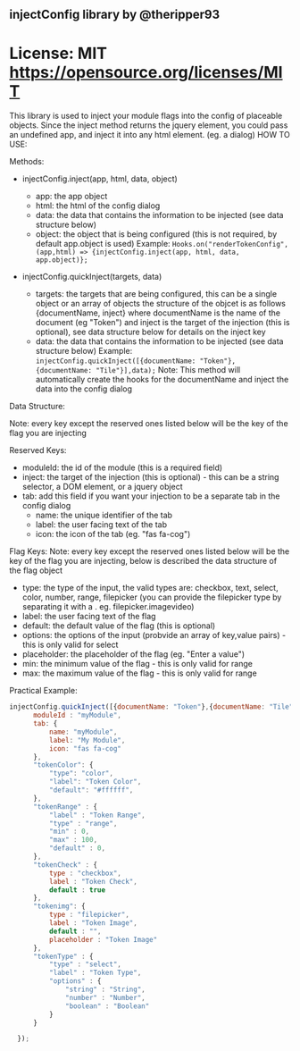 ## injectConfig library by @theripper93
# License: MIT https://opensource.org/licenses/MIT

This library is used to inject your module flags into the config of placeable objects.
Since the inject method returns the jquery element, you could pass an undefined app, and inject it into any html element. (eg. a dialog)
HOW TO USE:

Methods:
- injectConfig.inject(app, html, data, object)
     - app: the app object
     - html: the html of the config dialog
     - data: the data that contains the information to be injected (see data structure below)
     - object: the object that is being configured (this is not required, by default app.object is used)
Example:
```Hooks.on("renderTokenConfig", (app,html) => {injectConfig.inject(app, html, data, app.object)};```

- injectConfig.quickInject(targets, data)
     - targets: the targets that are being configured, this can be a single object or an array of objects
         the structure of the objcet is as follows {documentName, inject} where documentName is the name of the document (eg "Token")
         and inject is the target of the injection (this is optional), see data structure below for details on the inject key
     - data: the data that contains the information to be injected (see data structure below)
Example:
```injectConfig.quickInject([{documentName: "Token"},{documentName: "Tile"}],data);```
Note: This method will automatically create the hooks for the documentName and inject the data into the config dialog

Data Structure:

Note: every key except the reserved ones listed below will be the key of the flag you are injecting

Reserved Keys:
- moduleId: the id of the module (this is a required field)
- inject: the target of the injection (this is optional) - this can be a string selector, a DOM element, or a jquery object
- tab: add this field if you want your injection to be a separate tab in the config dialog
     - name: the unique identifier of the tab
     - label: the user facing text of the tab
     - icon: the icon of the tab (eg. "fas fa-cog")

Flag Keys:
Note: every key except the reserved ones listed below will be the key of the flag you are injecting, below is described the data structure of the flag object
 - type: the type of the input, the valid types are: checkbox, text, select, color, number, range, filepicker (you can provide the filepicker type by separating it with a . eg. filepicker.imagevideo)
 - label: the user facing text of the flag
 - default: the default value of the flag (this is optional)
 - options: the options of the input (probvide an array of key,value pairs) - this is only valid for select
 - placeholder: the placeholder of the flag (eg. "Enter a value")
 - min: the minimum value of the flag - this is only valid for range
 - max: the maximum value of the flag - this is only valid for range

Practical Example:

```js
injectConfig.quickInject([{documentName: "Token"},{documentName: "Tile"}],{
      moduleId : "myModule",
      tab: {
          name: "myModule",
          label: "My Module",
          icon: "fas fa-cog"
      },
      "tokenColor": {
          "type": "color",
          "label": "Token Color",
          "default": "#ffffff",
      },
      "tokenRange" : {
          "label" : "Token Range",
          "type" : "range",
          "min" : 0,
          "max" : 100,
          "default" : 0,
      },
      "tokenCheck" : {
          type : "checkbox",
          label : "Token Check",
          default : true
      },
      "tokenimg": {
          type : "filepicker",
          label : "Token Image",
          default : "",
          placeholder : "Token Image"
      },
      "tokenType" : {
          "type" : "select",
          "label" : "Token Type",
          "options" : {
              "string" : "String",
              "number" : "Number",
              "boolean" : "Boolean"
          }
      }

  });
  ```
